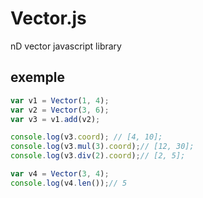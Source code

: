 # Vector.js
nD vector javascript library

## exemple

```javascript
var v1 = Vector(1, 4);
var v2 = Vector(3, 6);
var v3 = v1.add(v2);

console.log(v3.coord); // [4, 10];
console.log(v3.mul(3).coord);// [12, 30];
console.log(v3.div(2).coord);// [2, 5];

var v4 = Vector(3, 4);
console.log(v4.len());// 5
```
